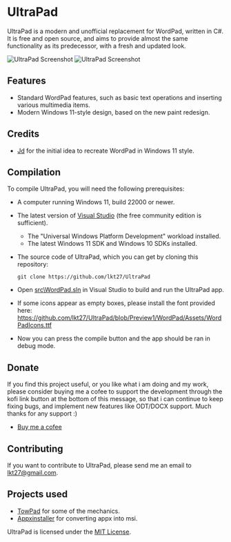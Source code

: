 # UltraPad

UltraPad is a modern and unofficial replacement for WordPad, written in C#. It is free and open source, and aims to provide almost the same functionality as its predecessor, with a fresh and updated look.

![UltraPad Screenshot](https://github.com/Lixkote/WordPad11/blob/main/preview_dark.png)
![UltraPad Screenshot](https://github.com/Lixkote/WordPad11/blob/main/preview_light.png)

## Features
- Standard WordPad features, such as basic text operations and inserting various multimedia items.
- Modern Windows 11-style design, based on the new paint redesign.

## Credits
 - [Jd](https://github.com/Jd-1206) for the initial idea to recreate WordPad in Windows 11 style.

## Compilation
To compile UltraPad, you will need the following prerequisites:
- A computer running Windows 11, build 22000 or newer.
- The latest version of [Visual Studio](https://developer.microsoft.com/en-us/windows/downloads) (the free community edition is sufficient).
  - The "Universal Windows Platform Development" workload installed.
  - The latest Windows 11 SDK and Windows 10 SDKs installed.


- The source code of UltraPad, which you can get by cloning this repository:
    ```
    git clone https://github.com/lkt27/UltraPad
    ```

- Open [src\WordPad.sln](/src/WordPad.sln) in Visual Studio to build and run the UltraPad app.
- If some icons appear as empty boxes, please install the font provided here: https://github.com/lkt27/UltraPad/blob/Preview1/WordPad/Assets/WordPadIcons.ttf
- Now you can press the compile button and the app should be ran in debug mode.

## Donate
If you find this project useful, or you like what i am doing and my work, please consider buying me a cofee to support the development through the kofi link button at the bottom of this message, so that i can continue to keep fixing bugs, and implement new features like ODT/DOCX support. Much thanks for any support :)
- [Buy me a cofee](https://ko-fi.com/lkt27)

## Contributing
If you want to contribute to UltraPad, please send me an email to lkt27@gmail.com.

## Projects used
 - [TowPad](https://github.com/itsWindows11/TowPad) for some of the mechanics.
 - [Appxinstaller](https://github.com/aL3891/AppxInstaller/tree/master) for converting appx into msi.
  
UltraPad is licensed under the [MIT License](./LICENSE).
